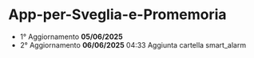 # App-per-Sveglia-e-Promemoria

* 1° Aggiornamento **05/06/2025**
* 2° Aggiornamento **06/06/2025** 04:33 Aggiunta cartella smart_alarm 
